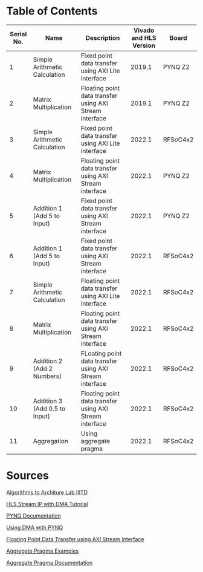 # Table of Contents

| Serial No. | Name                        | Description                                         | Vivado and HLS Version | Board     |
|------------|-----------------------------|-----------------------------------------------------|------------------------|-----------|
| 1          | Simple Arithmetic Calculation | Fixed point data transfer using AXI Lite interface  | 2019.1                 | PYNQ Z2   |
| 2          | Matrix Multiplication       | Floating point data transfer using AXI Stream interface | 2019.1                 | PYNQ Z2   |
| 3          | Simple Arithmetic Calculation | Fixed point data transfer using AXI Lite interface  | 2022.1                 | RFSoC4x2   |
| 4          | Matrix Multiplication       | Floating point data transfer using AXI Stream interface | 2022.1                 | PYNQ Z2   |
| 5          | Addition 1 (Add 5 to Input) | Fixed point data transfer using AXI Stream interface | 2022.1                   | PYNQ Z2   |
| 6          | Addition 1 (Add 5 to Input) | Fixed point data transfer using AXI Stream interface  | 2022.1                 | RFSoC4x2  |
| 7          | Simple Arithmetic Calculation | Floating point data transfer using AXI Lite interface | 2022.1                 | RFSoC4x2  |
| 8          | Matrix Multiplication       | Floating point data transfer using AXI Stream interface | 2022.1                 | RFSoC4x2  |
| 9          | Addition 2 (Add 2 Numbers)  | FLoating point data transfer using AXI Stream interface | 2022.1                 | RFSoC4x2   |
| 10         | Addition 3  (Add 0.5 to Input)  | Floating point data transfer using AXI Stream interface | 2022.1                 | RFSoC4x2  |
| 11         | Aggregation                 | Using aggregate pragma                               | 2022.1                 | RFSoC4x2  |

# Sources
[Algorithms to Architure Lab IIITD](https://youtu.be/Nj6JRQzwpwk?feature=shared)

[HLS Stream IP with DMA Tutorial](https://discuss.pynq.io/t/tutorial-using-a-hls-stream-ip-with-dma-part-3-using-the-hls-ip-from-pynq/3346)

[PYNQ Documentation](https://pynq.readthedocs.io/en/v3.0.0/_modules/index.html)

[Using DMA with PYNQ](https://discuss.pynq.io/t/tutorial-pynq-dma-part-1-hardware-design/3133)

[Floating Point Data Transfer using AXI Stream Interface](https://pp4fpgas.readthedocs.io/en/latest/axidma2.html)

[Aggregate Pragma Examples](https://github.com/Xilinx/Vitis-HLS-Introductory-Examples/tree/master/Interface/Aggregation_Disaggregation)

[Aggregate Pragma Documentation](https://docs.amd.com/r/en-US/ug1399-vitis-hls/pragma-HLS-aggregate)
